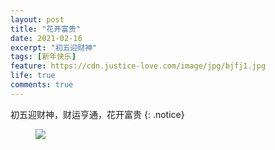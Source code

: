 ```yaml
---
layout: post
title: "花开富贵"
date: 2021-02-16
excerpt: "初五迎财神"
tags: [新年快乐]
feature: https://cdn.justice-love.com/image/jpg/bjfj1.jpg
life: true
comments: true
---
```

初五迎财神，财运亨通，花开富贵
{: .notice}
<figure>
    <img src="{{ site.staticUrl }}/image/jpg/huakaifugui.jpg" />
</figure>

